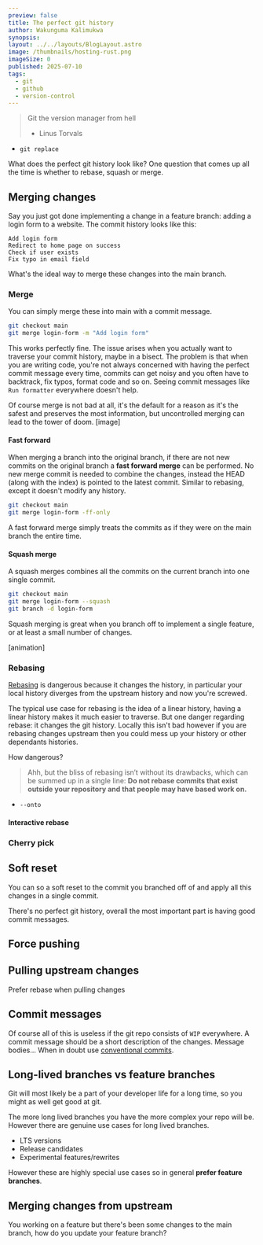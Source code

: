 ```yaml
---
preview: false
title: The perfect git history
author: Wakunguma Kalimukwa
synopsis: 
layout: ../../layouts/BlogLayout.astro
image: /thumbnails/hosting-rust.png
imageSize: 0
published: 2025-07-10
tags:
  - git
  - github
  - version-control
---
```

> Git the version manager from hell
> - Linus Torvals

- `git replace`

What does the perfect git history look like? One question that comes up all the time is whether to rebase, squash or merge.
## Merging changes
Say you just got done implementing a change in a feature branch: adding a login form to a website. The commit history looks like this:

```text
Add login form
Redirect to home page on success
Check if user exists
Fix typo in email field
```

What's the ideal way to merge these changes into the main branch.
### Merge
You can simply merge these into main with a commit message.

```bash
git checkout main
git merge login-form -m "Add login form"
```

This works perfectly fine. The issue arises when you actually want to traverse your commit history, maybe in a bisect. The problem is that when you are writing code, you're not always concerned with having the perfect commit message every time, commits can get noisy and you often have to backtrack, fix typos, format code and so on. Seeing commit messages like `Run formatter` everywhere doesn't help. 

Of course merge is not bad at all, it's the default for a reason as it's the safest and preserves the most information, but uncontrolled merging can lead to the tower of doom.
[image]

#### Fast forward
When merging a branch into the original branch, if there are not new commits on the original branch a **fast forward merge** can be performed. No new merge commit is needed to combine the changes, instead the HEAD (along with the index) is pointed to the latest commit. Similar to rebasing, except it doesn't modify any history.

```bash
git checkout main
git merge login-form -ff-only
```

A fast forward merge simply treats the commits as if they were on the main branch the entire time.

#### Squash merge
A squash merges combines all the commits on the current branch into one single commit.

```bash
git checkout main
git merge login-form --squash
git branch -d login-form
```

Squash merging is great when you branch off to implement a single feature, or at least a small number of changes.

[animation]
### Rebasing
[Rebasing](https://git-scm.com/book/en/v2/Git-Branching-Rebasing) is dangerous because it changes the history, in particular your local history diverges from the upstream history and now you're screwed. 

The typical use case for rebasing is the idea of a linear history, having a linear history makes it much easier to traverse. But one danger regarding rebase: it changes the git history. Locally this isn't bad however if you are rebasing changes upstream then you could mess up your history or other dependants histories.

How dangerous?

>Ahh, but the bliss of rebasing isn’t without its drawbacks, which can be summed up in a single line:
>**Do not rebase commits that exist outside your repository and that people may have based work on.**

- `--onto`

#### Interactive rebase

### Cherry pick
## Soft reset
You can so a soft reset to the commit you branched off of and apply all this changes in a single commit.

There's no perfect git history, overall the most important part is having good commit messages.
## Force pushing
## Pulling upstream changes
Prefer rebase when pulling changes

## Commit messages
Of course all of this is useless if the git repo consists of `WIP` everywhere. A commit message should be a short description of the changes. Message bodies... When in doubt use [conventional commits](https://www.conventionalcommits.org/en/v1.0.0/). 

## Long-lived branches vs feature branches
Git will most likely be a part of your developer life for a long time, so you might as well get good at git.

The more long lived branches you have the more complex your repo will be. However there are genuine use cases for long lived branches.
- LTS versions
- Release candidates
- Experimental features/rewrites

However these are highly special use cases so in general **prefer feature branches**.

## Merging changes from upstream
You working on a feature but there's been some changes to the main branch, how do you update your feature branch?